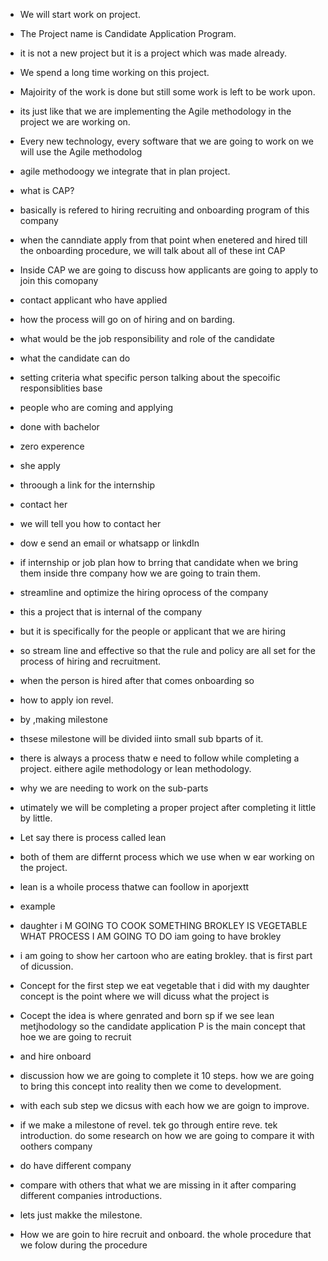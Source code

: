 * We will start work on project.
* The Project name is Candidate Application Program.
* it is not a new project but it is a project which was made already.
* We spend a long time working on this project.
* Majoirity of the work is done but still some work is left to be work upon.
* its just like that we are implementing the Agile methodology in the project we are working on.
* Every new technology, every software that we are going to work on we will use the Agile methodolog
* agile methodoogy we integrate that in plan project.
* what is CAP?
* basically is refered to hiring recruiting and onboarding program of this company
* when the canndiate apply from that point when enetered and hired till the onboarding procedure, we will talk about all of these int CAP
* Inside CAP we are going to discuss how applicants are going to apply to join this comopany
* contact applicant who have applied
* how the process will go on of hiring and on barding.
* what would be the job responsibility and role of the candidate
* what the candidate can do
* setting criteria what specific person talking about the specoific responsiblities base
* people who are coming and applying
* done with bachelor
* zero experence 
* she apply
* throough a link for the internship
* contact her
* we will tell you how to contact her
* dow e send an email or whatsapp or linkdIn
* if internship or job plan how to brring that candidate when we bring them inside thre company how we are going to train them.
* streamline and optimize the hiring oprocess of the company
* this a project that is internal of the company
* but it is specifically for the people or applicant that we are hiring
* so stream line and effective so that the rule and policy are all set for the process of hiring and recruitment.
* when the person is hired after that comes onboarding so 
* how to apply ion revel.
* by ,making milestone
* thsese milestone will be divided iinto small sub bparts of it.
* there is always a process thatw e need to follow while completing a project. eithere agile methodology or lean methodology.
* why we are needing to work on the sub-parts
* utimately we will be completing a proper project after completing it little by little.
* Let say there is process called lean
* both of them are differnt process which we use when w ear working on the project.
* lean is a whoile process thatwe can foollow in aporjextt
* example
* daughter i M GOING TO COOK SOMETHING BROKLEY IS VEGETABLE WHAT PROCESS I AM GOING TO DO iam going to have brokley
* i am going to show her cartoon who are eating brokley. that is first part of dicussion. 
* Concept for the first step we eat vegetable that i did with my daughter concept is the point where we will dicuss what the project is 
* Cocept the idea is where genrated and born sp if we see lean metjhodology so the candidate application P is the main concept that hoe we are going to recruit
* and hire onboard
* discussion how we are going to complete it 10 steps. how we are going to bring this concept into reality then we come to development.
* with each sub step we dicsus with each how we are goign to improve.
* if we make a milestone of revel. tek go through entire reve. tek introduction. do some research on how we are going to compare it with oothers company 
* do have different company
* compare with others that what we are missing in it after comparing different companies introductions.

* lets just makke the milestone.
* How we are goin to hire recruit and onboard. the whole procedure that we folow during the procedure

